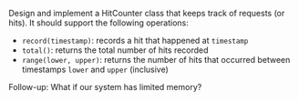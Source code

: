 Design and implement a HitCounter class that keeps track of requests (or hits). It should support the following operations:

* `record(timestamp)`: records a hit that happened at `timestamp`
* `total()`: returns the total number of hits recorded
* `range(lower, upper)`: returns the number of hits that occurred between timestamps `lower` and `upper` (inclusive)

Follow-up: What if our system has limited memory?
